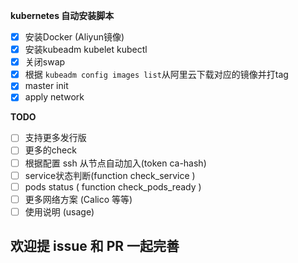 
**kubernetes 自动安装脚本**

- [x] 安装Docker (Aliyun镜像)
- [x] 安装kubeadm kubelet kubectl
- [x] 关闭swap
- [x] 根据 `kubeadm config images list`从阿里云下载对应的镜像并打tag
- [x] master init
- [x] apply network

**TODO**

- [ ] 支持更多发行版
- [ ] 更多的check
- [ ] 根据配置 ssh 从节点自动加入(token ca-hash)
- [ ] service状态判断(function check_service )
- [ ] pods status  ( function check_pods_ready )
- [ ] 更多网络方案  (Calico 等等)
- [ ] 使用说明 (usage)

<h2> 欢迎提 issue 和 PR 一起完善 </h2>


